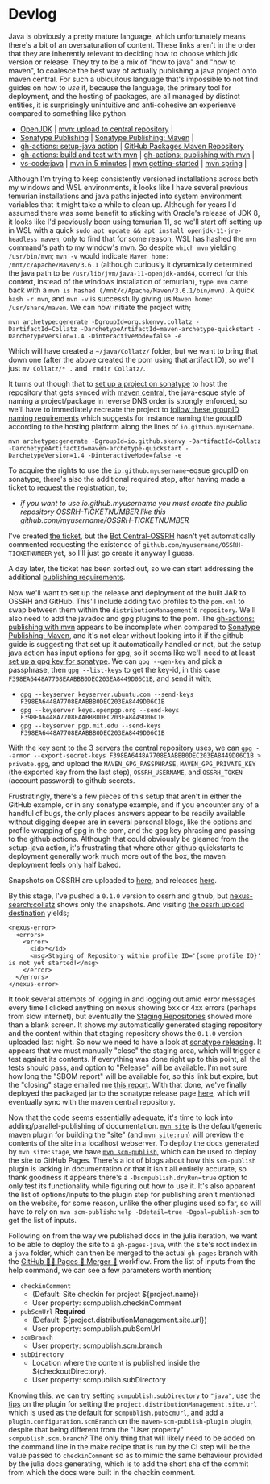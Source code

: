 # Devlog
Java is obviously a pretty mature language, which unfortunately means there's a bit of an oversaturation of content. These links aren't in the order that they are inherently relevant to deciding how to choose which jdk version or release. They try to be a mix of "how to java" and "how to maven", to coalesce the best way of actually publishing a java project onto maven central. For such a ubiquitous language that's impossible to not find guides on how to _use_ it, because the language, the primary tool for deployment, and the hosting of packages, are all managed by distinct entities, it is surprisingly unintuitive and anti-cohesive an experienve compared to something like python.
* [OpenJDK](https://openjdk.java.net/) | [mvn: upload to central repository](https://maven.apache.org/repository/guide-central-repository-upload.html) |
* [Sonatype Publishing](https://central.sonatype.org/publish/publish-guide/) | [Sonatype Publishing: Maven](https://central.sonatype.org/publish/publish-maven/) |
* [gh-actions: setup-java action](https://github.com/marketplace/actions/setup-java-jdk) | [GitHub Packages Maven Repository](https://docs.github.com/en/packages/working-with-a-github-packages-registry/working-with-the-apache-maven-registry) |
* [gh-actions: build and test with mvn](https://docs.github.com/en/actions/automating-builds-and-tests/building-and-testing-java-with-maven) | [gh-actions: publishing with mvn](https://docs.github.com/en/actions/publishing-packages/publishing-java-packages-with-maven) |
* [vs-code:java](https://code.visualstudio.com/docs/java/java-tutorial) | [mvn in 5 minutes](https://maven.apache.org/guides/getting-started/maven-in-five-minutes.html) | [mvn getting-started](https://maven.apache.org/guides/getting-started/) | [mvn spring](https://spring.io/guides/gs/maven/) |

Although I'm trying to keep consistently versioned installations across both my windows and WSL environments, it looks like I have several previous temurian installations and java paths injected into system environment variables that it might take a while to clean up. Although for years I'd assumed there was some benefit to sticking with Oracle's release of JDK 8, it looks like I'd previously been using temurian 11, so we'll start off setting up in WSL with a quick `sudo apt update && apt install openjdk-11-jre-headless maven`, only to find that for some reason, WSL has hashed the `mvn` command's path to my window's mvn. So despite `which mvn` yielding `/usr/bin/mvn`; `mvn -v` would indicate `Maven home: /mnt/c/Apache/Maven/3.6.1` (although curiously it dynamically determined the java path to be `/usr/lib/jvm/java-11-openjdk-amd64`, correct for this context, instead of the windows installation of temurian), `type mvn` came back with a `mvn is hashed (/mnt/c/Apache/Maven/3.6.1/bin/mvn)`. A quick `hash -r mvn`, and `mvn -v` is successfully giving us `Maven home: /usr/share/maven`. We can now initiate the project with;
```
mvn archetype:generate -DgroupId=org.skenvy.collatz -DartifactId=Collatz -DarchetypeArtifactId=maven-archetype-quickstart -DarchetypeVersion=1.4 -DinteractiveMode=false -e
```
Which will have created a `~/java/Collatz/` folder, but we want to bring that down one (after the above created the pom using that artifact ID), so we'll just `mv Collatz/* .` and ` rmdir Collatz/`.  

It turns out though that to [set up a project on sonatype](https://central.sonatype.org/publish/publish-guide/#introduction) to host the repository that gets synced with [maven central](https://mvnrepository.com/repos/central), the java-esque style of naming a project/package in reverse DNS order is strongly enforced, so we'll have to immediately recreate the project to [follow these groupID naming requirements](https://central.sonatype.org/publish/requirements/coordinates/) which suggests for instance naming the groupID according to the hosting platform along the lines of `io.github.myusername`.
```
mvn archetype:generate -DgroupId=io.github.skenvy -DartifactId=Collatz -DarchetypeArtifactId=maven-archetype-quickstart -DarchetypeVersion=1.4 -DinteractiveMode=false -e
```
To acquire the rights to use the `io.github.myusername`-eqsue groupID on sonatype, there's also the additional required step, after having made a ticket to request the registration, to;
* _if you want to use io.github.myusername you must create the public repository OSSRH-TICKETNUMBER like this github.com/myusername/OSSRH-TICKETNUMBER_

I've created [the ticket](https://issues.sonatype.org/browse/OSSRH-81108), but the [Bot Central-OSSRH](https://issues.sonatype.org/secure/ViewProfile.jspa?name=central-ossrh) hasn't yet automatically commented requesting the existence of `github.com/myusername/OSSRH-TICKETNUMBER` yet, so I'll just go create it anyway I guess.

A day later, the ticket has been sorted out, so we can start addressing the  additional [publishing requirements](https://central.sonatype.org/publish/requirements/).

Now we'll want to set up the release and deployment of the built JAR to OSSRH and GitHub. This'll include adding two profiles to the `pom.xml` to swap between them within the `distributionManagement`'s `repository`. We'll also need to add the javadoc and gpg plugins to the pom. The [gh-actions: publishing with mvn](https://docs.github.com/en/actions/publishing-packages/publishing-java-packages-with-maven) appears to be incomplete when compared to [Sonatype Publishing: Maven](https://central.sonatype.org/publish/publish-maven/), and it's not clear without looking into it if the github guide is suggesting that set up it automatically handled or not, but the setup java action has input options for gpg, so it seems like we'll need to at least [set up a gpg key for sonatype](https://central.sonatype.org/publish/requirements/gpg/). We can `gpg --gen-key` and pick a passphrase, then `gpg --list-keys` to get the key-id, in this case `F398EA6448A7708EAABBB0DEC203EA8449D06C1B`, and send it with;
* `gpg --keyserver keyserver.ubuntu.com --send-keys F398EA6448A7708EAABBB0DEC203EA8449D06C1B`
* `gpg --keyserver keys.openpgp.org --send-keys F398EA6448A7708EAABBB0DEC203EA8449D06C1B`
* `gpg --keyserver pgp.mit.edu --send-keys F398EA6448A7708EAABBB0DEC203EA8449D06C1B`

With the key sent to the 3 servers the central repository uses, we can `gpg --armor --export-secret-keys F398EA6448A7708EAABBB0DEC203EA8449D06C1B > private.gpg`, and upload the `MAVEN_GPG_PASSPHRASE`, `MAVEN_GPG_PRIVATE_KEY` (the exported key from the last step), `OSSRH_USERNAME`, and `OSSRH_TOKEN` (account password) to github secrets.

Frustratingly, there's a few pieces of this setup that aren't in either the GitHub example, or in any sonatype example, and if you encounter any of a handful of bugs, the only places answers appear to be readily available without digging deeper are in several personal blogs, like the options and profile wrapping of gpg in the pom, and the gpg key phrasing and passing to the github actions. Although that could obviously be gleaned from the setup-java action, it's frustrating that where other github quickstarts to deployment generally work much more out of the box, the maven deployment feels only half baked.

Snapshots on OSSRH are uploaded to [here](https://s01.oss.sonatype.org/content/repositories/snapshots/io/github/skenvy/collatz/), and releases [here](https://s01.oss.sonatype.org/content/repositories/releases/io/github/skenvy/collatz/).

By this stage, I've pushed a `0.1.0` version to ossrh and github, but [nexus-search;collatz](https://s01.oss.sonatype.org/#nexus-search;quick~collatz) shows only the snapshots. And visiting [the ossrh upload destination](https://s01.oss.sonatype.org/service/local/staging/deploy/maven2/io/github/skenvy/collatz) yields;
```
<nexus-error>
  <errors>
    <error>
      <id>*</id>
      <msg>Staging of Repository within profile ID='{some profile ID}' is not yet started!</msg>
    </error>
  </errors>
</nexus-error>
```
It took several attempts of logging in and logging out amid error messages every time I clicked anything on nexus showing 5xx or 4xx errors (perhaps from slow internet), but eventually the [Staging Repositories](https://s01.oss.sonatype.org/#stagingRepositories) showed more than a blank screen. It shows my automatically generated staging repository and the content within that staging repository shows the `0.1.0` version uploaded last night. So now we need to have a look at [sonatype releasing](https://central.sonatype.org/publish/release/). It appears that we must manually "close" the staging area, which will trigger a test against its contents. If everything was done right up to this point, all the tests should pass, and option to "Release" will be available. I'm not sure how long the "SBOM report" will be available for, so this link but expire, but the "closing" stage emailed me [this report](https://sbom.lift.sonatype.com/report/T1-a0368c8f29fdaa555824-9040f98e50aa54-1653640676-298e7ba4b7434494879cb1fb6c8f8dd1). With that done, we've finally deployed the packaged jar to the sonatype release page [here](https://s01.oss.sonatype.org/content/repositories/releases/io/github/skenvy/collatz/), which will eventually sync with the maven central repository.

Now that the code seems essentially adequate, it's time to look into adding/parallel-publishing of documentation. [`mvn site`](https://maven.apache.org/plugins/maven-site-plugin/) is the default/generic maven plugin for building the "site" (and [`mvn site:run`](https://maven.apache.org/plugins/maven-site-plugin/run-mojo.html)) will preview the contents of the site in a localhost webserver. To deploy the docs generated by `mvn site:stage`, we have [`mvn scm-publish`](https://maven.apache.org/plugins/maven-scm-publish-plugin/index.html), which can be used to deploy the site to GitHub Pages. There's a lot of blogs about how this `scm-publish` plugin is lacking in documentation or that it isn't all entirely accurate, so thank goodness it appears there's a `-Dscmpublish.dryRun=true` option to only test its functionality while figuring out how to use it. It's also apparent the list of options/inputs to the plugin step for publishing aren't mentioned on the website, for some reason, unlike the other plugins used so far, so will have to rely on `mvn scm-publish:help -Ddetail=true -Dgoal=publish-scm` to get the list of inputs.

Following on from the way we published docs in the julia iteration, we want to be able to deploy the site to a `gh-pages-java`, with the site's root index in a `java` folder, which can then be merged to the actual `gh-pages` branch with the [GitHub 🐱‍👤 Pages 📄 Merger 🧬](https://github.com/Skenvy/Collatz/blob/main/.github/workflows/github-pages.yaml) workflow. From the list of inputs from the help command, we can see a few parameters worth mention;
* `checkinComment`
  * (Default: Site checkin for project ${project.name})
  * User property: scmpublish.checkinComment
* `pubScmUrl` **Required**
  * (Default: ${project.distributionManagement.site.url})
  * User property: scmpublish.pubScmUrl
* `scmBranch`
  * User property: scmpublish.scm.branch
* `subDirectory`
  * Location where the content is published inside the ${checkoutDirectory}.
  * User property: scmpublish.subDirectory

Knowing this, we can try setting `scmpublish.subDirectory` to `"java"`, use the [tips](https://maven.apache.org/plugins/maven-scm-publish-plugin/various-tips.html) on the plugin for setting the `project.distributionManagement.site.url` which is used as the default for `scmpublish.pubScmUrl`, and add a `plugin.configuration.scmBranch` on the `maven-scm-publish-plugin` plugin, despite that being different from the "User property" `scmpublish.scm.branch`? The only thing that will likely need to be added on the command line in the make recipe that is run by the CI step will be the value passed to `checkinComment` so as to mimic the same behaviour provided by the julia docs generating, which is to add the short sha of the commit from which the docs were built in the checkin comment.

